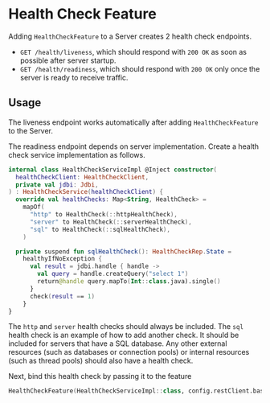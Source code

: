 # Health Check Feature

Adding `HealthCheckFeature` to a Server creates 2 health check endpoints.

- `GET /health/liveness`,
  which should respond with `200 OK`
  as soon as possible after server startup.
- `GET /health/readiness`,
  which should respond with `200 OK`
  only once the server is ready to receive traffic.

## Usage

The liveness endpoint works automatically
after adding `HealthCheckFeature` to the Server.

The readiness endpoint depends on server implementation.
Create a health check service implementation as follows.

```kotlin
internal class HealthCheckServiceImpl @Inject constructor(
  healthCheckClient: HealthCheckClient,
  private val jdbi: Jdbi,
) : HealthCheckService(healthCheckClient) {
  override val healthChecks: Map<String, HealthCheck> =
    mapOf(
      "http" to HealthCheck(::httpHealthCheck),
      "server" to HealthCheck(::serverHealthCheck),
      "sql" to HealthCheck(::sqlHealthCheck),
    )

  private suspend fun sqlHealthCheck(): HealthCheckRep.State =
    healthyIfNoException {
      val result = jdbi.handle { handle ->
        val query = handle.createQuery("select 1")
        return@handle query.mapTo(Int::class.java).single()
      }
      check(result == 1)
    }
}
```

The `http` and `server` health checks should always be included.
The `sql` health check is an example of how to add another check.
It should be included for servers that have a SQL database.
Any other external resources (such as databases or connection pools)
or internal resources (such as thread pools)
should also have a health check.

Next, bind this health check by passing it to the feature

```kotlin
HealthCheckFeature(HealthCheckServiceImpl::class, config.restClient.baseUrls.self)
```

